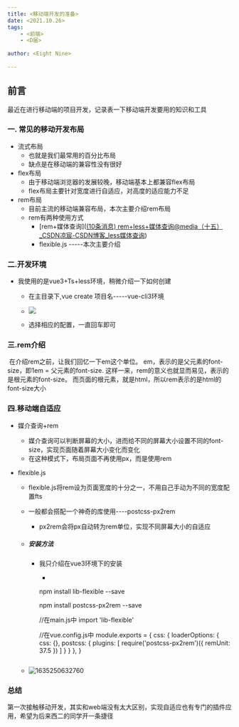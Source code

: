 ```yaml
---
title: <移动端开发的准备>
date: <2021.10.26>
tags: 
    - <前端>
    - <D届>
  
author: <Eight Nine> 
   
---
```


## 前言

最近在进行移动端的项目开发，记录表一下移动端开发要用的知识和工具



### 一.  常见的移动开发布局

- 流式布局
  - 也就是我们最常用的百分比布局
  - 缺点是在移动端的兼容性没有很好
- flex布局
  - 由于移动端浏览器的发展较晚，移动端基本上都兼容flex布局
  - flex布局主要针对宽度进行自适应，对高度的适应能力不足
- rem布局
  - 目前主流的移动端兼容布局，本次主要介绍rem布局
  - rem有两种使用方式
    - [rem+媒体查询]([(10条消息) rem+less+媒体查询@media（十五）_CSDN凉宸-CSDN博客_less媒体查询](https://blog.csdn.net/blue_698/article/details/113572930))
    - flexible.js -----本次主要介绍

###  二.开发环境

- 我使用的是vue3+Ts+less环境，稍微介绍一下如何创建

  - 在主目录下,vue create 项目名-----vue-cli3环境

  - ![](C:\Users\86185\Desktop\2020042810141649.png)
  - 选择相应的配置，一直回车即可

  

   

  

### 三.rem介绍

​           在介绍rem之前，让我们回忆一下em这个单位。  em，表示的是父元素的font-size，即1em = 父元素的font-size. 这样一来，rem的意义也就显而易见，表示的是根元素的font-size。 而页面的根元素，就是html，所以rem表示的是html的font-size大小



### 四.移动端自适应 

- 媒介查询+rem

  - 媒介查询可以判断屏幕的大小，进而给不同的屏幕大小设置不同的font-size，实现页面随着屏幕大小变化而变化
  - 在这种模式下，布局页面不再使用px，而是使用rem

- flexible.js

  - flexible.js将rem设为页面宽度的十分之一，不用自己手动为不同的宽度配置fts

  - 一般都会搭配一个神奇的库使用----postcss-px2rem

    - px2rem会将px自动转为rem单位，实现不同屏幕大小的自适应	

  - ##### 安装方法

    - 我只介绍在vue3环境下的安装

      -  ```javascript
        npm install lib-flexible --save
        
        npm install postcss-px2rem --save
        
        //在main.js中
        import 'lib-flexible'
        
        //在vue.config.js中
         module.exports = {
              css: {
                  loaderOptions: {
                   css: {},
                   postcss: {
                   plugins: [
                        require('postcss-px2rem')({
                          remUnit: 37.5
                        })
                     ]
                   }
                 }
             },
         }
         ```

  - ![1635250632760](C:\Users\86185\AppData\Roaming\Typora\typora-user-images\1635250632760.png)

### 总结

第一次接触移动开发，其实和web端没有太大区别，实现自适应也有专门的插件应用，希望为后来西二的同学开一条捷径